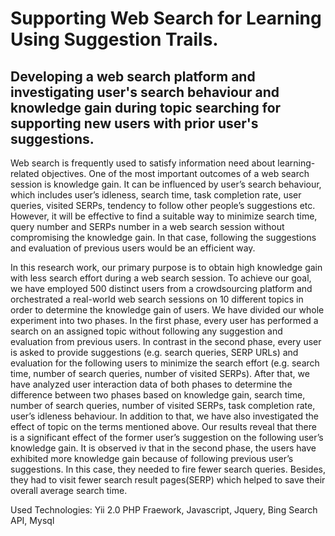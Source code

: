 # Supporting Web Search for Learning Using Suggestion Trails. <br>
## Developing a web search platform and investigating user's search behaviour and knowledge gain during topic searching for supporting new users with prior user's suggestions.
Web search is frequently used to satisfy information need about learning-related objectives. One of the most important outcomes of a web search session is knowledge gain. It can be influenced by user’s search behaviour, which includes user’s idleness, search time, task completion rate, user queries, visited SERPs, tendency to follow other people’s suggestions etc. However, it will be effective to find a suitable way to minimize search time, query number and SERPs number in a web search session without compromising the knowledge gain. In that case, following the suggestions and evaluation of previous users would be an efficient way. 

In this research work, our primary purpose is to obtain high knowledge gain with less search effort during a web search session. To achieve our goal, we have employed 500 distinct users from a crowdsourcing platform and orchestrated a real-world web search sessions on 10 different topics in order to determine the knowledge gain of users. We have divided our whole experiment into two phases. In the first phase, every user has performed a search on an assigned topic without following any suggestion and evaluation from previous users. In contrast in the second phase, every user is asked to provide suggestions (e.g. search queries, SERP URLs) and evaluation for the following users to minimize the search effort (e.g. search time, number of search queries, number of visited SERPs). After that, we have analyzed user interaction data of both phases to determine the difference between two phases based on knowledge gain, search time, number of search queries, number of visited SERPs, task completion rate, user’s idleness behaviour. In addition to that, we have also investigated the effect of topic on the terms mentioned above. Our results reveal that there is a significant effect of the former user’s suggestion on the following user’s knowledge gain. It is observed iv that in the second phase, the users have exhibited more knowledge gain because of following previous user’s suggestions. In this case, they needed to fire fewer search queries. Besides, they had to visit fewer search result pages(SERP) which helped to save their overall average search time.

Used Technologies: Yii 2.0 PHP Fraework, Javascript, Jquery, Bing Search API, Mysql
